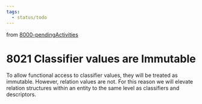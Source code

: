 ```yaml
---
tags:
  - status/todo
---
```

from [8000-pendingActivities](8000-pendingActivities.md)
# 8021 Classifier values are Immutable

To allow functional access to classifier values, they will be treated as immutable. However, relation values are not. For this reason we will elevate relation structures within an entity to the same level as classifiers and descriptors.
